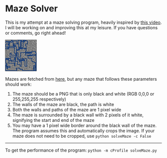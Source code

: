 # Maze Solver

This is my attempt at a maze solving program, heavily inspired by [this video](https://www.youtube.com/watch?v=rop0W4QDOUI&t=24s). I will be working on and improving this at my leisure. If you have questions or comments, go right ahead!

![Here is a maze!](mazes/solution_large_maze.png)

Mazes are fetched from [here](http://hereandabove.com/maze/mazeorig.form.html), but any maze that follows these parameters should work:

  1. The maze should be a PNG that is only black and white (RGB 0,0,0 or 255,255,255 respectively)
  2. The walls of the maze are black, the path is white
  3. Both the walls and paths of the maze are 1 pixel wide
  4. The maze is surrounded by a black wall with 2 pixels of it white, signifying the start and end of the maze
  5. You may have a 1 pixel wide border around the black wall of the maze. The program assumes this and automatically crops the image. If your maze does not need to be cropped, use `python solveMaze -c False`

  ---

To get the performance of the program: `python -m cProfile solveMaze.py`
